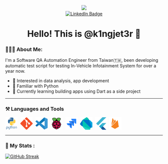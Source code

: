 <div id="header" align="center">
  <img src="https://media.giphy.com/media/tE48cYoHwM24ZiwauO/giphy-downsized.gif" width="250"/>
</div>

<div id="badges" align="center">
 <a href="https://www.linkedin.com/in/changting-lin/">
  <img src="https://img.shields.io/badge/LinkedIn-blue?style=for-the-badge&logo=linkedin&logoColor=white" alt="LinkedIn Badge"/>
 </a>
</div>

<h1 align="center">
 Hello! This is @k1ngjet3r 👋
</h1>

### 👨🏼‍💻 About Me:
I'm a Software QA Automation Engineer from Taiwan🇹🇼, been developing automatic test script for testing In-Vehicle Infotainment System for over a year now.
- 👀 Interested in data analysis, app development
- 🐍 Familiar with Python
- 🎯 Currently learning building apps using Dart as a side project

---

### ⚒️ Languages and Tools

<div>
  <img src="https://github.com/devicons/devicon/blob/master/icons/python/python-original-wordmark.svg" title="Python" **alt="Python" width="40" height="40"/>&nbsp;
  <img src="https://github.com/devicons/devicon/blob/master/icons/git/git-original.svg" title="Git"**alt="Git" width="40" height="40"/>&nbsp;
  <img src="https://github.com/devicons/devicon/blob/master/icons/vscode/vscode-original.svg" title="VScode"**alt="VScode" width="40" height="40"/>&nbsp;
  <img src="https://github.com/devicons/devicon/blob/master/icons/raspberrypi/raspberrypi-original.svg" title="Raspberrypi"**alt="Raspberrypi" width="40" height="40"/>&nbsp;
  <img src="https://github.com/devicons/devicon/blob/master/icons/jira/jira-original.svg" title="Jira"**alt="Jira" width="40" height="40"/>&nbsp;
  <img src="https://github.com/devicons/devicon/blob/master/icons/dart/dart-original.svg" title="Dart"**alt="Dart" width="40" height="40"/>&nbsp;
  <img src="https://github.com/devicons/devicon/blob/master/icons/flutter/flutter-original.svg" title="Flutter"**alt="Flutter" width="40" height="40"/>
  <img src="https://github.com/devicons/devicon/blob/master/icons/firebase/firebase-plain.svg" title="Firebase"**alt="Firebase" width="40" height="40"/>
</div>

---

### 🚀 My Stats :
[![GitHub Streak](http://github-readme-streak-stats.herokuapp.com?user=k1ngjet3r&theme=dark&background=000000)](https://git.io/streak-stats)
